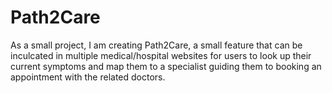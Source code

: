 # Path2Care
As a small project, I am creating Path2Care, a small feature that can be inculcated in multiple medical/hospital websites for users to look up their current symptoms and map them to a specialist guiding them to booking an appointment with the related doctors.

